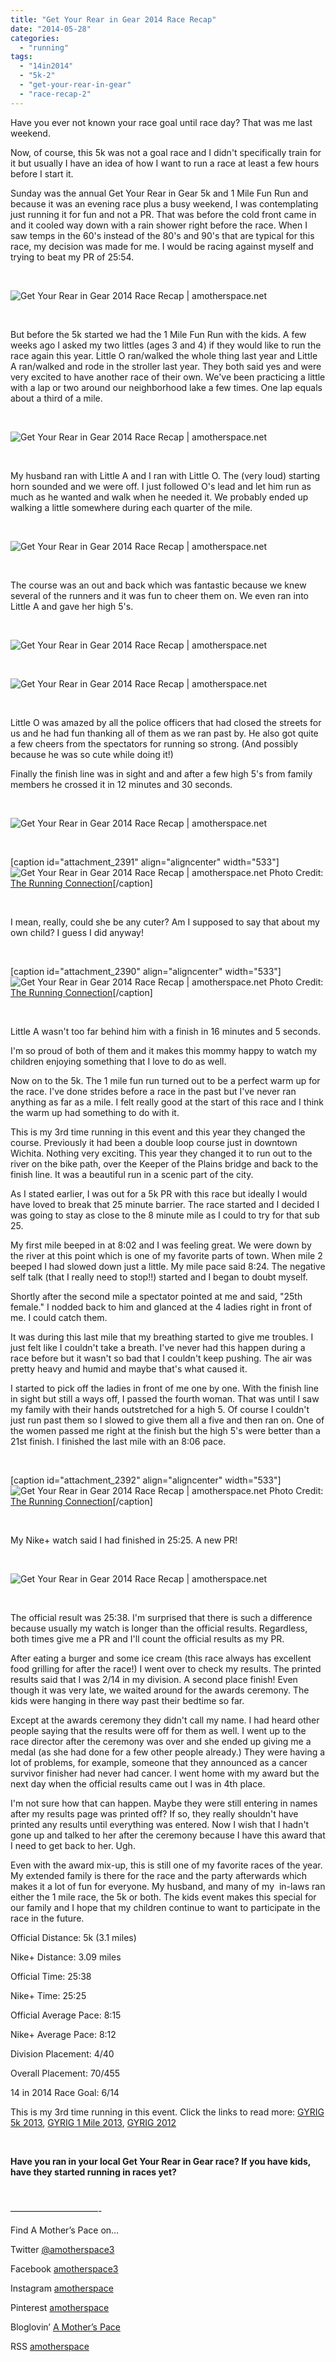 ```yaml
---
title: "Get Your Rear in Gear 2014 Race Recap"
date: "2014-05-28"
categories: 
  - "running"
tags: 
  - "14in2014"
  - "5k-2"
  - "get-your-rear-in-gear"
  - "race-recap-2"
---
```


Have you ever not known your race goal until race day? That was me last weekend.

Now, of course, this 5k was not a goal race and I didn't specifically train for it but usually I have an idea of how I want to run a race at least a few hours before I start it.

Sunday was the annual Get Your Rear in Gear 5k and 1 Mile Fun Run and because it was an evening race plus a busy weekend, I was contemplating just running it for fun and not a PR. That was before the cold front came in and it cooled way down with a rain shower right before the race. When I saw temps in the 60's instead of the 80's and 90's that are typical for this race, my decision was made for me. I would be racing against myself and trying to beat my PR of 25:54.

 

![Get Your Rear in Gear 2014 Race Recap | amotherspace.net](images/IMAG6048.jpg "Get Your Rear in Gear 2014 Race Recap | amotherspace.net")

 

But before the 5k started we had the 1 Mile Fun Run with the kids. A few weeks ago I asked my two littles (ages 3 and 4) if they would like to run the race again this year. Little O ran/walked the whole thing last year and Little A ran/walked and rode in the stroller last year. They both said yes and were very excited to have another race of their own. We've been practicing a little with a lap or two around our neighborhood lake a few times. One lap equals about a third of a mile.

 

![Get Your Rear in Gear 2014 Race Recap | amotherspace.net](images/IMAG6051.jpg "Get Your Rear in Gear 2014 Race Recap | amotherspace.net")

 

My husband ran with Little A and I ran with Little O. The (very loud) starting horn sounded and we were off. I just followed O's lead and let him run as much as he wanted and walk when he needed it. We probably ended up walking a little somewhere during each quarter of the mile.

 

![Get Your Rear in Gear 2014 Race Recap | amotherspace.net](images/IMAG6056.jpg "Get Your Rear in Gear 2014 Race Recap | amotherspace.net")

 

The course was an out and back which was fantastic because we knew several of the runners and it was fun to cheer them on. We even ran into Little A and gave her high 5's.

 

![Get Your Rear in Gear 2014 Race Recap | amotherspace.net](images/IMAG6057.jpg "Get Your Rear in Gear 2014 Race Recap | amotherspace.net")

 

![Get Your Rear in Gear 2014 Race Recap | amotherspace.net](images/IMAG6058.jpg "Get Your Rear in Gear 2014 Race Recap | amotherspace.net")

 

Little O was amazed by all the police officers that had closed the streets for us and he had fun thanking all of them as we ran past by. He also got quite a few cheers from the spectators for running so strong. (And possibly because he was so cute while doing it!)

Finally the finish line was in sight and and after a few high 5's from family members he crossed it in 12 minutes and 30 seconds.

 

![Get Your Rear in Gear 2014 Race Recap | amotherspace.net](images/IMAG6059.jpg "Get Your Rear in Gear 2014 Race Recap | amotherspace.net")

 

\[caption id="attachment\_2391" align="aligncenter" width="533"\]![Get Your Rear in Gear 2014 Race Recap | amotherspace.net](images/10299003_709417402452997_7692032906696792079_n.jpg "Get Your Rear in Gear 2014 Race Recap | amotherspace.net") Photo Credit: [The Running Connection](https://www.facebook.com/RunningConnection)\[/caption\]

 

I mean, really, could she be any cuter? Am I supposed to say that about my own child? I guess I did anyway!

 

\[caption id="attachment\_2390" align="aligncenter" width="533"\]![Get Your Rear in Gear 2014 Race Recap | amotherspace.net](images/1554420_709417385786332_446795952739588109_n.jpg "Get Your Rear in Gear 2014 Race Recap | amotherspace.net") Photo Credit: [The Running Connection](https://www.facebook.com/RunningConnection)\[/caption\]

 

Little A wasn't too far behind him with a finish in 16 minutes and 5 seconds.

I'm so proud of both of them and it makes this mommy happy to watch my children enjoying something that I love to do as well.

Now on to the 5k. The 1 mile fun run turned out to be a perfect warm up for the race. I've done strides before a race in the past but I've never ran anything as far as a mile. I felt really good at the start of this race and I think the warm up had something to do with it.

This is my 3rd time running in this event and this year they changed the course. Previously it had been a double loop course just in downtown Wichita. Nothing very exciting. This year they changed it to run out to the river on the bike path, over the Keeper of the Plains bridge and back to the finish line. It was a beautiful run in a scenic part of the city.

As I stated earlier, I was out for a 5k PR with this race but ideally I would have loved to break that 25 minute barrier. The race started and I decided I was going to stay as close to the 8 minute mile as I could to try for that sub 25.

My first mile beeped in at 8:02 and I was feeling great. We were down by the river at this point which is one of my favorite parts of town. When mile 2 beeped I had slowed down just a little. My mile pace said 8:24. The negative self talk (that I really need to stop!!) started and I began to doubt myself.

Shortly after the second mile a spectator pointed at me and said, "25th female." I nodded back to him and glanced at the 4 ladies right in front of me. I could catch them.

It was during this last mile that my breathing started to give me troubles. I just felt like I couldn't take a breath. I've never had this happen during a race before but it wasn't so bad that I couldn't keep pushing. The air was pretty heavy and humid and maybe that's what caused it.

I started to pick off the ladies in front of me one by one. With the finish line in sight but still a ways off, I passed the fourth woman. That was until I saw my family with their hands outstretched for a high 5. Of course I couldn't just run past them so I slowed to give them all a five and then ran on. One of the women passed me right at the finish but the high 5's were better than a 21st finish. I finished the last mile with an 8:06 pace.

 

\[caption id="attachment\_2392" align="aligncenter" width="533"\]![Get Your Rear in Gear 2014 Race Recap | amotherspace.net](images/10415676_709449665783104_4608193551518849809_n.jpg "https://www.facebook.com/RunningConnection") Photo Credit: [The Running Connection](https://www.facebook.com/RunningConnection)\[/caption\]

 

My Nike+ watch said I had finished in 25:25. A new PR!

 

![Get Your Rear in Gear 2014 Race Recap | amotherspace.net](images/IMAG6065.jpg "Get Your Rear in Gear 2014 Race Recap | amotherspace.net")

 

The official result was 25:38. I'm surprised that there is such a difference because usually my watch is longer than the official results. Regardless, both times give me a PR and I'll count the official results as my PR.

After eating a burger and some ice cream (this race always has excellent food grilling for after the race!) I went over to check my results. The printed results said that I was 2/14 in my division. A second place finish! Even though it was very late, we waited around for the awards ceremony. The kids were hanging in there way past their bedtime so far.

Except at the awards ceremony they didn't call my name. I had heard other people saying that the results were off for them as well. I went up to the race director after the ceremony was over and she ended up giving me a medal (as she had done for a few other people already.) They were having a lot of problems, for example, someone that they announced as a cancer survivor finisher had never had cancer. I went home with my award but the next day when the official results came out I was in 4th place.

I'm not sure how that can happen. Maybe they were still entering in names after my results page was printed off? If so, they really shouldn't have printed any results until everything was entered. Now I wish that I hadn't gone up and talked to her after the ceremony because I have this award that I need to get back to her. Ugh.

Even with the award mix-up, this is still one of my favorite races of the year. My extended family is there for the race and the party afterwards which makes it a lot of fun for everyone. My husband, and many of my  in-laws ran either the 1 mile race, the 5k or both. The kids event makes this special for our family and I hope that my children continue to want to participate in the race in the future.

Official Distance: 5k (3.1 miles)

Nike+ Distance: 3.09 miles

Official Time: 25:38

Nike+ Time: 25:25

Official Average Pace: 8:15

Nike+ Average Pace: 8:12

Division Placement: 4/40

Overall Placement: 70/455

14 in 2014 Race Goal: 6/14

This is my 3rd time running in this event. Click the links to read more: [GYRIG 5k 2013](http://amotherspace.net/2013/05/get-your-rear-in-gear-5k-race-recap/ "Get Your Rear in Gear 5k Race Recap"), [GYRIG 1 Mile 2013](http://amotherspace.net/2013/05/get-your-rear-in-gear-1-mile-fun-run/ "Get Your Rear in Gear 1 Mile Fun Run"), [GYRIG 2012](http://amotherspace.net/2012/06/get-your-rear-in-gear-5k-race-recap-2/ "Get Your Rear in Gear 5K Race Recap")

 

**Have you ran in your local Get Your Rear in Gear race? If you have kids, have they started running in races yet?**

 

——————————-

Find A Mother’s Pace on…

Twitter [@amotherspace3](https://twitter.com/amotherspace3)

Facebook [amotherspace3](http://facebook.com/amotherspace3)

Instagram [amotherspace](http://instagram.com/amotherspace)

Pinterest [amotherspace](http://pinterest.com/amotherspace/)

Bloglovin’ [A Mother’s Pace](http://www.bloglovin.com/en/blog/6680087)

RSS [amotherspace](http://feeds.feedburner.com/amotherspace)
